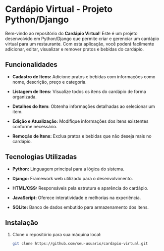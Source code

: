 # Cardápio Virtual - Projeto Python/Django

Bem-vindo ao repositório do **Cardápio Virtual**! Este é um projeto desenvolvido em Python/Django que permite criar e gerenciar um cardápio virtual para um restaurante. Com esta aplicação, você poderá facilmente adicionar, editar, visualizar e remover pratos e bebidas do cardápio.

## Funcionalidades

- **Cadastro de Itens:** Adicione pratos e bebidas com informações como nome, descrição, preço e categoria.

- **Listagem de Itens:** Visualize todos os itens do cardápio de forma organizada.

- **Detalhes do Item:** Obtenha informações detalhadas ao selecionar um item.

- **Edição e Atualização:** Modifique informações dos itens existentes conforme necessário.

- **Remoção de Itens:** Exclua pratos e bebidas que não deseja mais no cardápio.

## Tecnologias Utilizadas

- **Python:** Linguagem principal para a lógica do sistema.

- **Django:** Framework web utilizado para o desenvolvimento.

- **HTML/CSS:** Responsáveis pela estrutura e aparência do cardápio.

- **JavaScript:** Oferece interatividade e melhorias na experiência.

- **SQLite:** Banco de dados embutido para armazenamento dos itens.

## Instalação

1. Clone o repositório para sua máquina local:

   ```bash
   git clone https://github.com/seu-usuario/cardapio-virtual.git


